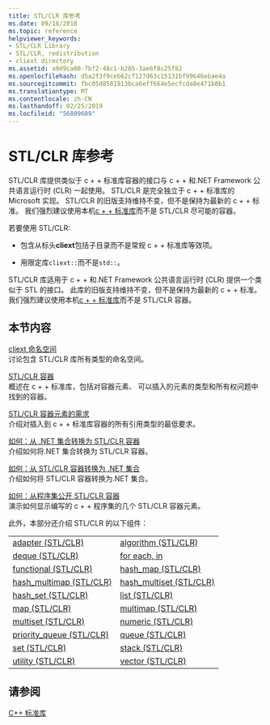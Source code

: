 ```yaml
---
title: STL/CLR 库参考
ms.date: 09/18/2018
ms.topic: reference
helpviewer_keywords:
- STL/CLR Library
- STL/CLR, redistribution
- cliext directory
ms.assetid: a9d9ca00-7bf2-48c1-b205-3ae6f8c25f82
ms.openlocfilehash: d5a2f3f9ceb62cf127d63c15131bf99646ebae4a
ms.sourcegitcommit: fbc05d8581913bca6eff664e5ecfcda8e471b8b1
ms.translationtype: MT
ms.contentlocale: zh-CN
ms.lasthandoff: 02/25/2019
ms.locfileid: "56809609"
---
```

# <a name="stlclr-library-reference"></a>STL/CLR 库参考

STL/CLR 库提供类似于 c + + 标准库容器的接口与 c + + 和.NET Framework 公共语言运行时 (CLR) 一起使用。 STL/CLR 是完全独立于 c + + 标准库的 Microsoft 实现。 STL/CLR 的旧版支持维持不变，但不是保持为最新的 c + + 标准。 我们强烈建议使用本机[c + + 标准库](../standard-library/cpp-standard-library-reference.md)而不是 STL/CLR 尽可能的容器。

若要使用 STL/CLR:

- 包含从标头**cliext**包括子目录而不是常规 c + + 标准库等效项。

- 用限定库`cliext::`而不是`std::`。

STL/CLR 库适用于 c + + 和.NET Framework 公共语言运行时 (CLR) 提供一个类似于 STL 的接口。 此库的旧版支持维持不变，但不是保持为最新的 c + + 标准。 我们强烈建议使用本机[c + + 标准库](../standard-library/cpp-standard-library-reference.md)而不是 STL/CLR 容器。

## <a name="in-this-section"></a>本节内容

[cliext 命名空间](../dotnet/cliext-namespace.md)<br/>
讨论包含 STL/CLR 库所有类型的命名空间。

[STL/CLR 容器](../dotnet/stl-clr-containers.md)<br/>
概述在 c + + 标准库，包括对容器元素、 可以插入的元素的类型和所有权问题中找到的容器。

[STL/CLR 容器元素的需求](../dotnet/requirements-for-stl-clr-container-elements.md)<br/>
介绍对插入到 c + + 标准库容器的所有引用类型的最低要求。

[如何：从 .NET 集合转换为 STL/CLR 容器](../dotnet/how-to-convert-from-a-dotnet-collection-to-a-stl-clr-container.md)<br/>
介绍如何将.NET 集合转换为 STL/CLR 容器。

[如何：从 STL/CLR 容器转换为 .NET 集合](../dotnet/how-to-convert-from-a-stl-clr-container-to-a-dotnet-collection.md)<br/>
介绍如何将 STL/CLR 容器转换为.NET 集合。

[如何：从程序集公开 STL/CLR 容器](../dotnet/how-to-expose-an-stl-clr-container-from-an-assembly.md)<br/>
演示如何显示编写的 c + + 程序集的几个 STL/CLR 容器元素。

此外，本部分还介绍 STL/CLR 的以下组件：

|||
|-|-|
|[adapter (STL/CLR)](../dotnet/adapter-stl-clr.md)|[algorithm (STL/CLR)](../dotnet/algorithm-stl-clr.md)|
|[deque (STL/CLR)](../dotnet/deque-stl-clr.md)|[for each, in](../dotnet/for-each-in.md)|
|[functional (STL/CLR)](../dotnet/functional-stl-clr.md)|[hash_map (STL/CLR)](../dotnet/hash-map-stl-clr.md)|
|[hash_multimap (STL/CLR)](../dotnet/hash-multimap-stl-clr.md)|[hash_multiset (STL/CLR)](../dotnet/hash-multiset-stl-clr.md)|
|[hash_set (STL/CLR)](../dotnet/hash-set-stl-clr.md)|[list (STL/CLR)](../dotnet/list-stl-clr.md)|
|[map (STL/CLR)](../dotnet/map-stl-clr.md)|[multimap (STL/CLR)](../dotnet/multimap-stl-clr.md)|
|[multiset (STL/CLR)](../dotnet/multiset-stl-clr.md)|[numeric (STL/CLR)](../dotnet/numeric-stl-clr.md)|
|[priority_queue (STL/CLR)](../dotnet/priority-queue-stl-clr.md)|[queue (STL/CLR)](../dotnet/queue-stl-clr.md)|
|[set (STL/CLR)](../dotnet/set-stl-clr.md)|[stack (STL/CLR)](../dotnet/stack-stl-clr.md)|
|[utility (STL/CLR)](../dotnet/utility-stl-clr.md)|[vector (STL/CLR)](../dotnet/vector-stl-clr.md)|

## <a name="see-also"></a>请参阅

[C++ 标准库](../standard-library/cpp-standard-library-reference.md)
